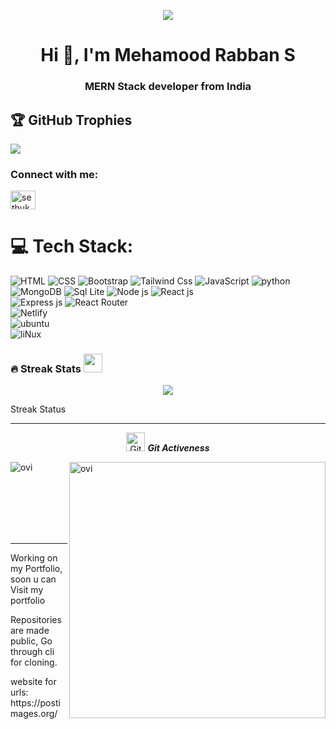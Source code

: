 <p align="center">
 <img src="https://i.postimg.cc/MTXKRp7L/mernlogo.jpg)](https://postimg.cc/S2FhbqtL"/>
</p>

<h1 align="center">Hi 👋, I'm Mehamood Rabban S</h1>
<h3 align="center">MERN Stack developer from India</h3>


## 🏆 GitHub Trophies
![](https://github-profile-trophy.vercel.app/?username=RabbanMehamood&theme=discord&no-frame=false&no-bg=false&margin-w=7)

<h3 align="left">Connect with me:</h3>
<p align="left">
<a href="https://x.com/MahmoodGalt" target="blank"><img align="center" src="https://raw.githubusercontent.com/rahuldkjain/github-profile-readme-generator/master/src/images/icons/Social/twitter.svg" alt="sethukumarj" height="30" width="40" /></a>
</p>

# 💻 Tech Stack:
  ![HTML](https://img.shields.io/badge/HTML-239120?style=for-the-badge&logo=html5&logoColor=white) 
  ![CSS](https://img.shields.io/badge/CSS-239120?&style=for-the-badge&logo=css3&logoColor=white) 
  ![Bootstrap](https://img.shields.io/badge/Bootstrap-563D7C?style=for-the-badge&logo=bootstrap&logoColor=white) 
  ![Tailwind Css](https://img.shields.io/badge/Tailwind_CSS-38B2AC?style=for-the-badge&logo=tailwind-css&logoColor=white)
 ![JavaScript](https://img.shields.io/badge/javascript-%23323330.svg?style=for-the-badge&logo=javascript&logoColor=%23F7DF1E) 
 ![python](https://img.shields.io/badge/Python-14354C?style=for-the-badge&logo=python&logoColor=white)
 ![MongoDB](https://img.shields.io/badge/MongoDB-%234ea94b.svg?style=for-the-badge&logo=mongodb&logoColor=white)
 ![Sql Lite](https://img.shields.io/badge/SQLite-07405E?style=for-the-badge&logo=sqlite&logoColor=white) 
 ![Node js](https://img.shields.io/badge/Node.js-43853D?style=for-the-badge&logo=node.js&logoColor=white)
 ![React js](https://img.shields.io/badge/React-20232A?style=for-the-badge&logo=react&logoColor=61DAFB)  
 ![Express js](https://img.shields.io/badge/Express.js-404D59?style=for-the-badge) 
 ![React Router](https://img.shields.io/badge/React_Router-CA4245?style=for-the-badge&logo=react-router&logoColor=white)  
 ![Netlify](https://img.shields.io/badge/Netlify-00C7B7?style=for-the-badge&logo=netlify&logoColor=white)  
 ![ubuntu](https://img.shields.io/badge/Ubuntu-E95420?style=for-the-badge&logo=ubuntu&logoColor=white)  
 ![liNux](https://img.shields.io/badge/Linux-FCC624?style=for-the-badge&logo=linux&logoColor=black)  
 ![]()  
 ![]()  

 
 

 
### 🔥 Streak Stats <img src="https://media.giphy.com/media/iY8CRBdQXODJSCERIr/giphy.gif" width="30px">&nbsp;
<p align="center"><img src="https://github-readme-streak-stats.herokuapp.com/?user=RabbanMehamood&theme=dark&hide_border=false"  /></p>
<p>Streak Status</p>

<hr>
<p align="center">
 <img src="https://media.giphy.com/media/W5eoZHPpUx9sapR0eu/giphy.gif" width="30px" alt="Git"/>&nbsp;<i><b>Git Activeness</b></i></p>
 
<p><img align="left" src="https://github-readme-stats.vercel.app/api/top-langs?username=RabbanMehamood&show_icons=true&locale=en&layout=compact&theme=gruvbox" alt="ovi" /></p>
<p>&nbsp;<img align="right" src="https://github-readme-stats.vercel.app/api?username=RabbanMehamood&show_icons=true&locale=en&theme=gruvbox" alt="ovi" width="410" /></p>
<br><br><br><br><br>

<hr>
<p>Working on my Portfolio, soon u can Visit my portfolio</p>
<p>Repositories are made public, Go through cli for cloning.</p>
website for urls: https://postimages.org/
